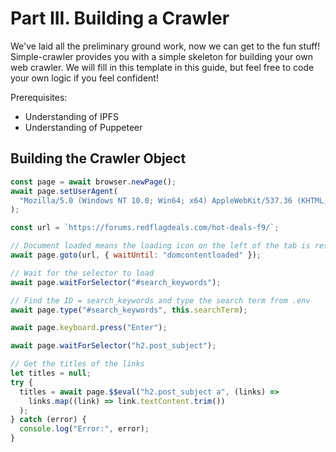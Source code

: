 # Part III. Building a Crawler

We've laid all the preliminary ground work, now we can get to the fun stuff! Simple-crawler provides you with a simple skeleton for building your own web crawler. We will fill in this template in this guide, but feel free to code your own logic if you feel confident!

Prerequisites:

- Understanding of IPFS
- Understanding of Puppeteer

## Building the Crawler Object

```javascript
const page = await browser.newPage();
await page.setUserAgent(
  "Mozilla/5.0 (Windows NT 10.0; Win64; x64) AppleWebKit/537.36 (KHTML, like Gecko) Chrome/87.0.4280.88 Safari/537.36"
);

const url = `https://forums.redflagdeals.com/hot-deals-f9/`;

// Document loaded means the loading icon on the left of the tab is resolved
await page.goto(url, { waitUntil: "domcontentloaded" });

// Wait for the selector to load
await page.waitForSelector("#search_keywords");

// Find the ID = search_keywords and type the search term from .env
await page.type("#search_keywords", this.searchTerm);

await page.keyboard.press("Enter");

await page.waitForSelector("h2.post_subject");

// Get the titles of the links
let titles = null;
try {
  titles = await page.$$eval("h2.post_subject a", (links) =>
    links.map((link) => link.textContent.trim())
  );
} catch (error) {
  console.log("Error:", error);
}
```
